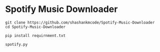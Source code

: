 # Spotify Music Downloader
```
git clone https://github.com/shashankmcode/Spotify-Music-Downloader
cd Spotify-Music-Downloader
```
```
pip install requirnment.txt
```
```
spotify.py
```
